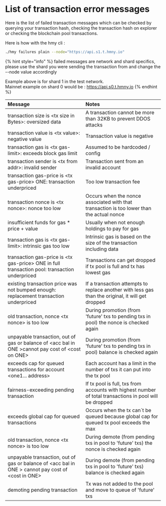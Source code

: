 # List of transaction error messages

Here is the list of failed transaction messages which can be checked by querying your transaction hash, checking the transaction hash on explorer or checking the blockchain pool transactions.

Here is how with the hmy cli :

```bash
./hmy failures plain --node="https://api.s1.t.hmny.io"
```

{% hint style="info" %}
failed messages are network and shard specifics, please use the shard you were sending the transaction from and change the --node value accordingly

Example above is for shard 1 in the test network.   
Mainnet example on shard 0 would be : https://api.s0.t.hmny.io
{% endhint %}

| **Message** | **Notes** |
| :--- | :--- |
| transaction size is &lt;tx size in Bytes&gt;: oversized data | A transaction cannot be more than 32KB to prevent DDOS attacks |
| transaction value is &lt;tx value&gt;: negative value | Transaction value is negative  |
| transaction gas is &lt;tx gas-limit&gt;: exceeds block gas limit | Assumed to be hardcoded / config |
| transaction sender is &lt;tx from addr&gt;: invalid sender | Transaction sent from an invalid account |
| transaction gas-price is &lt;tx gas-price&gt; ONE: transaction underpriced | Too low transaction fee |
| transaction nonce is &lt;tx nonce&gt;: nonce too low | Occurs when the nonce associated with that transaction is too lower than the actual nonce   |
| insufficient funds for gas \* price + value | Usually when not enough holdings to pay for gas |
| transaction gas is &lt;tx gas-limit&gt;: intrinsic gas too low | Intrinsic gas is based on the size of the transaction including data |
| transaction gas-price is &lt;tx gas-price&gt; ONE in full transaction pool: transaction underpriced | Transactions can get dropped if tx pool is full and tx has lowest gas |
| existing transaction price was not bumped enough: replacement transaction underpriced | If a transaction attempts to replace another with less gas than the original, it will get dropped |
| old transaction, nonce &lt;tx nonce&gt; is too low | During promotion \(from 'future' txs to pending txs in pool\) the nonce is checked again |
| unpayable transaction, out of gas or balance of &lt;acc bal in ONE &gt;cannot pay cost of &lt;cost on ONE&gt; | During promotion \(from 'future' txs to pending txs in pool\) balance is checked again |
| exceeds cap for queued transactions for account &lt;one1... address&gt; | Each account has a limit in the number of txs it can put into the tx pool |
| fairness-exceeding pending transaction | If tx pool is full, txs from accounts with highest number of total transactions in pool will be dropped |
| exceeds global cap for queued transactions | Occurs when the tx can´t be queued because global cap for queued tx pool exceeds the max  |
| old transaction, nonce &lt;tx nonce&gt; is too low | During demote \(from pending txs in pool to 'future' txs\) the nonce is checked again |
| unpayable transaction, out of gas or balance of &lt;acc bal in ONE &gt; cannot pay cost of &lt;cost in ONE&gt; | During demote \(from pending txs in pool to 'future' txs\) balance is checked again |
| demoting pending transaction | Tx was not added to the pool and move to queue of 'future' txs |

